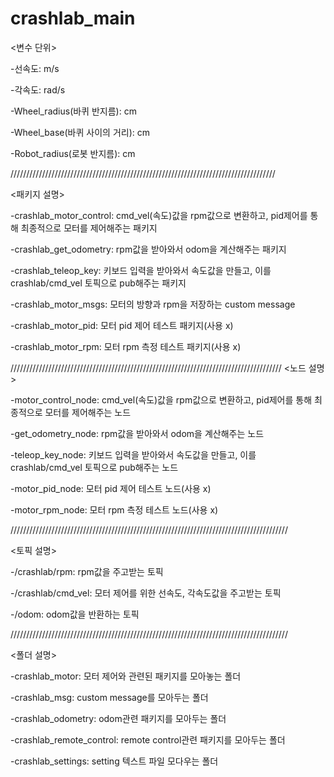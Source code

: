 # crashlab_main

<변수 단위>

-선속도: m/s

-각속도: rad/s

-Wheel_radius(바퀴 반지름): cm

-Wheel_base(바퀴 사이의 거리): cm

-Robot_radius(로봇 반지름): cm

////////////////////////////////////////////////////////////////////////////////////

<패키지 설명>

-crashlab_motor_control: cmd_vel(속도)값을 rpm값으로 변환하고, pid제어를 통해 최종적으로 모터를 제어해주는 패키지

-crashlab_get_odometry: rpm값을 받아와서 odom을 계산해주는 패키지

-crashlab_teleop_key: 키보드 입력을 받아와서 속도값을 만들고, 이를 crashlab/cmd_vel 토픽으로 pub해주는 패키지

-crashlab_motor_msgs: 모터의 방향과 rpm을 저장하는 custom message

-crashlab_motor_pid: 모터 pid 제어 테스트 패키지(사용 x)

-crashlab_motor_rpm: 모터 rpm 측정 테스트 패키지(사용 x)


//////////////////////////////////////////////////////////////////////////////////////
<노드 설명>

-motor_control_node: cmd_vel(속도)값을 rpm값으로 변환하고, pid제어를 통해 최종적으로 모터를 제어해주는 노드

-get_odometry_node: rpm값을 받아와서 odom을 계산해주는 노드

-teleop_key_node: 키보드 입력을 받아와서 속도값을 만들고, 이를 crashlab/cmd_vel 토픽으로 pub해주는 노드

-motor_pid_node: 모터 pid 제어 테스트 노드(사용 x)

-motor_rpm_node: 모터 rpm 측정 테스트 노드(사용 x)

////////////////////////////////////////////////////////////////////////////////////////

<토픽 설명>

-/crashlab/rpm: rpm값을 주고받는 토픽

-/crashlab/cmd_vel: 모터 제어를 위한 선속도, 각속도값을 주고받는 토픽

-/odom: odom값을 반환하는 토픽

////////////////////////////////////////////////////////////////////////////////////////

<폴더 설명>

-crashlab_motor: 모터 제어와 관련된 패키지를 모아놓는 폴더

-crashlab_msg: custom message를 모아두는 폴더

-crashlab_odometry: odom관련 패키지를 모아두는 폴더

-crashlab_remote_control: remote control관련 패키지를 모아두는 폴더

-crashlab_settings: setting 텍스트 파일 모다우는 폴더
